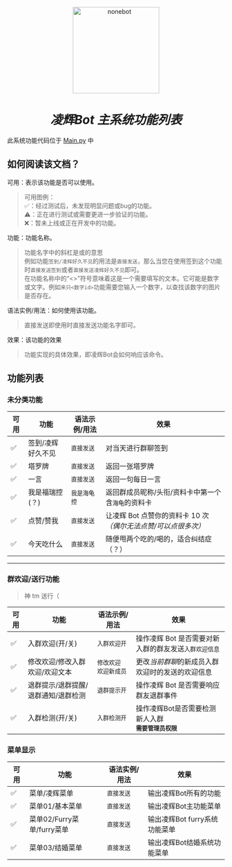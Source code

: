 <p align="center">
  <a href="https://github.com/Harmless-Turtle/LingHuiBot"><img src="http://q.qlogo.cn/headimg_dl?dst_uin=3806419216&spec=640&img_type=jpg" width="200" height="200" alt="nonebot"></a>
</p>

<h1 align="center"><em>凌辉Bot 主系统功能列表</em></h1>

此系统功能代码位于 <a href="../src/plugins/Main.py">Main.py</a> 中

## 如何阅读该文档？
可用：表示该功能是否可以使用。<br>
> 可用图例：<br>✅：经过测试后，未发现明显问题或bug的功能。<br>⚠️：正在进行测试或需要更进一步验证的功能。<br>❌：暂未上线或正在开发中的功能。

功能：功能名称。<br>
> 功能名字中的斜杠是或的意思<br>例如功能`签到/凌辉好久不见`的用法是`直接发送`，那么当您在使用签到这个功能时`直接发送签到`或者`直接发送凌辉好久不见`即可。<br>在功能名称中的“<>”符号意味着这是一个需要填写的文本。它可能是数字或文字。例如`来只<数字id>`功能需要您输入一个数字，以查找该数字的图片是否存在。

语法实例/用法：如何使用该功能。
> 直接发送即使用时直接发送功能名字即可。

效果：该功能的效果
> 功能实现的具体效果，即凌辉Bot会如何响应该命令。

## 功能列表
<h3>未分类功能</h3>

| 可用 | 功能              | 语法示例/用法 | 效果                                                                  |
| ---- | ----------------- | ------------- | --------------------------------------------------------------------- |
| ✅   | 签到/凌辉好久不见 | `直接发送`    | 对当天进行群聊签到                                                    |
| ✅   | 塔罗牌            | `直接发送`    | 返回一张塔罗牌                                                        |
| ✅   | 一言              | `直接发送`    | 返回一句每日一言                                                      |
| ✅   | 我是福瑞控(？)    | `我是海龟控`  | 返回群成员昵称/头衔/资料卡中第一个含`海龟`的资料卡                    |
| ✅   | 点赞/赞我         | `直接发送`    | 让凌辉 Bot 点赞你的资料卡 10 次<em>（偶尔无法点赞/可以点很多次）</em> |
| ✅   | 今天吃什么        | `直接发送`    | 随便甩两个吃的/喝的，适合纠结症（？）                                 |

---

<h3>群欢迎/送行功能</h3>

> 神 tm 送行（

| 可用 | 功能                                | 语法示例/用法         | 效果                                                    |
| ---- | ----------------------------------- | --------------------- | ------------------------------------------------------- |
| ✅   | 入群欢迎(开/关)                     | `入群欢迎开`          | 操作凌辉 Bot 是否需要对新入群的群友发送`入群欢迎信息`   |
| ✅   | 修改欢迎/修改入群欢迎/欢迎文本      | `修改欢迎 欢迎新成员` | 更改<em>当前群聊</em>的新成员入群欢迎时的发送的欢迎信息 |
| ✅   | 退群提示/退群提醒/退群通知/退群检测 | `退群提示开`          | 操作凌辉 Bot 是否需要响应群友退群事件                   |
|✅|入群检测(开/关)|`入群检测开`|操作凌辉Bot是否需要检测新人入群<br><b>`需要管理员权限`</b>|

<h3>菜单显示</h3>

|可用|功能|语法实例/用法|效果|
|----|----|----|----|
|✅|菜单/凌辉菜单|`直接发送`|输出凌辉Bot所有的功能|
|✅|菜单01/基本菜单|`直接发送`|输出凌辉Bot主功能菜单|
|✅|菜单02/Furry菜单/furry菜单|`直接发送`|输出凌辉Bot furry系统功能菜单|
|✅|菜单03/结婚菜单|`直接发送`|输出凌辉Bot结婚系统功能菜单|